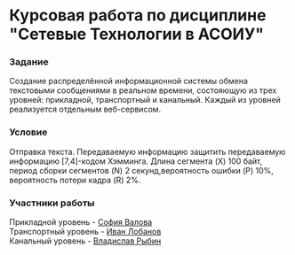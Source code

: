 # Курсовая работа по дисциплине "Сетевые Технологии в АСОИУ"
### Задание
Создание распределённой информационной системы обмена текстовыми сообщениями в реальном времени, 
состояющую из трех уровней: прикладной, транспортный и канальный. 
Каждый из уровней реализуется отдельным веб-сервисом.
### Условие
Отправка текста. Передаваемую информацию защитить передаваемую информацию [7,4]-кодом Хэмминга. 
Длина сегмента (X) 100 байт, период сборки сегментов (N) 2 секунд,вероятность ошибки (P) 10%, 
вероятность потери кадра (R) 2%.
### Участники работы
Прикладной уровень - [София Валова](https://github.com/ssofiica)</br>
Транспортный уровень - [Иван Лобанов](https://github.com/cantylv)</br>
Канальный уровень - [Владислав Рыбин](https://github.com/DemiurgeRV)
